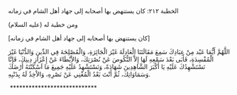   الخطبة  ٢١٢: كان يستنهض بها أصحابه إلى جهاد أهل الشام في زمانه	

ومن خطبة له (عليه السلام)

[كان يستنهض بها أصحابه إلى جهاد أهل الشام في زمانه]

اللَّهُمَّ أَيُّمَا عَبْد مِنْ عِبَادِكَ سَمِعَ  مَقَالَتَنَا الْعَادِلَةَ غَيْرَ الْجَائِرَةِ، وَالْمُصْلِحَةَ فِي  الدِّينِ وَالدُّنْيَا غَيْرَ الْمُفْسِدَةِ، فَأَبَى بَعْدَ سَمْعِهِ  لَهَا إِلاَّ النُّكُوصَ عَنْ نُصْرَتِكَ، وَالاِْبْطَاءَ عَنْ إِعْزَازِ  دِينِكَ، فَإِنَّا نَسْتَشْهِدُكَ عَلَيْهِ يَا أَكْبَرَ الشَّاهِدِينَ  شَهَادَةً، وَنَسْتَشْهِدُ عَلَيْهِ جَمِيعَ مَا اَسْكَنْتَهُ أَرْضَكَ  وَسَمَاوَاتِكَ، ثُمَّ أَنْتَ بَعْدُ الْمُغْنِي عَنْ نَصْرِهِ، وَالاْخِذُ لَهُ بِذَنْبِهِ.

​	     ****************************  

